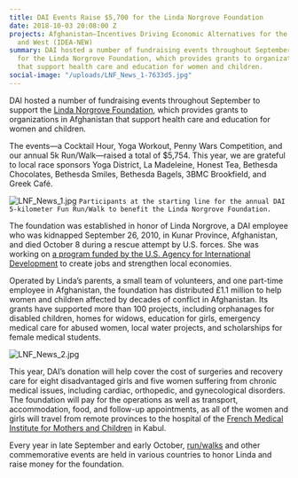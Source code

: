 ```yaml
---
title: DAI Events Raise $5,700 for the Linda Norgrove Foundation
date: 2018-10-03 20:08:00 Z
projects: Afghanistan—Incentives Driving Economic Alternatives for the North, East
  and West (IDEA-NEW)
summary: DAI hosted a number of fundraising events throughout September to raise $5,754
  for the Linda Norgrove Foundation, which provides grants to organizations in Afghanistan
  that support health care and education for women and children.
social-image: "/uploads/LNF_News_1-7633d5.jpg"
---
```


DAI hosted a number of fundraising events throughout September to support the [Linda Norgrove Foundation](http://www.lindanorgrovefoundation.org/), which provides grants to organizations in Afghanistan that support health care and education for women and children.

The events—a Cocktail Hour, Yoga Workout, Penny Wars Competition, and our annual 5k Run/Walk—raised a total of $5,754. This year, we are grateful to local race sponsors Yoga District, La Madeleine, Honest Tea, Bethesda Chocolates, Bethesda Smiles, Bethesda Bagels, 3BMC Brookfield, and Greek Café.

![LNF_News_1.jpg](/uploads/LNF_News_1.jpg)
`Participants at the starting line for the annual DAI 5-kilometer Fun Run/Walk to benefit the Linda Norgrove Foundation.`

The foundation was established in honor of Linda Norgrove, a DAI employee who was kidnapped September 26, 2010, in Kunar Province, Afghanistan, and died October 8 during a rescue attempt by U.S. forces. She was working on [a program funded by the U.S. Agency for International Development](https://www.dai.com/our-work/projects/afghanistan-incentives-driving-economic-alternatives-north-east-and-west-idea-new) to create jobs and strengthen local economies.

Operated by Linda’s parents, a small team of volunteers, and one part-time employee in Afghanistan, the foundation has distributed £1.1 million to help women and children affected by decades of conflict in Afghanistan. Its grants have supported more than 100 projects, including orphanages for disabled children, homes for widows, education for girls, emergency medical care for abused women, local water projects, and scholarships for female medical students.

![LNF_News_2.jpg](/uploads/LNF_News_2.jpg)

This year, DAI’s donation will help cover the cost of surgeries and recovery care for eight disadvantaged girls and five women suffering from chronic medical issues, including cardiac, orthopedic, and gynecological disorders. The foundation will pay for the operations as well as transport, accommodation, food, and follow-up appointments, as all of the women and girls will travel from remote provinces to the hospital of the [French Medical Institute for Mothers and Children](https://www.fmic.org.af/Pages/Home.aspx) in Kabul.

Every year in late September and early October, [run/walks](http://www.lindanorgrovefoundation.org/run) and other commemorative events are held in various countries to honor Linda and raise money for the foundation.